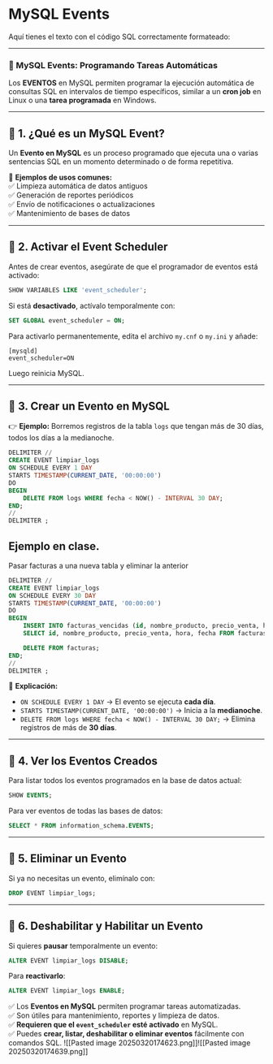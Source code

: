 # MySQL Events
Aquí tienes el texto con el código SQL correctamente formateado:

---

### **📌 MySQL Events: Programando Tareas Automáticas**

Los **EVENTOS** en MySQL permiten programar la ejecución automática de consultas SQL en intervalos de tiempo específicos, similar a un **cron job** en Linux o una **tarea programada** en Windows.

---

## **🔹 1. ¿Qué es un MySQL Event?**

Un **Evento en MySQL** es un proceso programado que ejecuta una o varias sentencias SQL en un momento determinado o de forma repetitiva.

📌 **Ejemplos de usos comunes:**  
✅ Limpieza automática de datos antiguos  
✅ Generación de reportes periódicos  
✅ Envío de notificaciones o actualizaciones  
✅ Mantenimiento de bases de datos

---

## **🔹 2. Activar el Event Scheduler**

Antes de crear eventos, asegúrate de que el programador de eventos está activado:

```sql
SHOW VARIABLES LIKE 'event_scheduler';
```

Si está **desactivado**, actívalo temporalmente con:

```sql
SET GLOBAL event_scheduler = ON;
```

Para activarlo permanentemente, edita el archivo `my.cnf` o `my.ini` y añade:

```
[mysqld]
event_scheduler=ON
```

Luego reinicia MySQL.

---

## **🔹 3. Crear un Evento en MySQL**

👉 **Ejemplo:** Borremos registros de la tabla `logs` que tengan más de 30 días, todos los días a la medianoche.

```sql
DELIMITER //
CREATE EVENT limpiar_logs
ON SCHEDULE EVERY 1 DAY 
STARTS TIMESTAMP(CURRENT_DATE, '00:00:00')
DO
BEGIN
    DELETE FROM logs WHERE fecha < NOW() - INTERVAL 30 DAY;
END;
//
DELIMITER ;
```


## Ejemplo en clase. 
Pasar facturas a una nueva tabla y eliminar la anterior

```sql
DELIMITER //
CREATE EVENT limpiar_logs
ON SCHEDULE EVERY 30 DAY 
STARTS TIMESTAMP(CURRENT_DATE, '00:00:00')
DO
BEGIN
	INSERT INTO facturas_vencidas (id, nombre_producto, precio_venta, hora, fecha)
    SELECT id, nombre_producto, precio_venta, hora, fecha FROM facturas;

	DELETE FROM facturas;
END;
//
DELIMITER ;
```

📌 **Explicación:**

- `ON SCHEDULE EVERY 1 DAY` → El evento se ejecuta **cada día**.
- `STARTS TIMESTAMP(CURRENT_DATE, '00:00:00')` → Inicia a la **medianoche**.
- `DELETE FROM logs WHERE fecha < NOW() - INTERVAL 30 DAY;` → Elimina registros de más de **30 días**.

---

## **🔹 4. Ver los Eventos Creados**

Para listar todos los eventos programados en la base de datos actual:

```sql
SHOW EVENTS;
```

Para ver eventos de todas las bases de datos:

```sql
SELECT * FROM information_schema.EVENTS;
```

---

## **🔹 5. Eliminar un Evento**

Si ya no necesitas un evento, elimínalo con:

```sql
DROP EVENT limpiar_logs;
```

---

## **🔹 6. Deshabilitar y Habilitar un Evento**

Si quieres **pausar** temporalmente un evento:

```sql
ALTER EVENT limpiar_logs DISABLE;
```

Para **reactivarlo**:

```sql
ALTER EVENT limpiar_logs ENABLE;
```



✅ Los **Eventos en MySQL** permiten programar tareas automatizadas.  
✅ Son útiles para mantenimiento, reportes y limpieza de datos.  
✅ **Requieren que el `event_scheduler` esté activado** en MySQL.  
✅ Puedes **crear, listar, deshabilitar o eliminar eventos** fácilmente con comandos SQL.
![[Pasted image 20250320174623.png]]![[Pasted image 20250320174639.png]]
